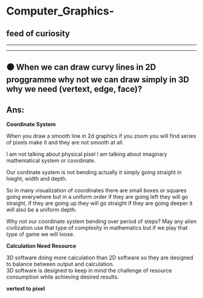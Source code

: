 # Computer_Graphics-
feed of curiosity 
---
---
---
⚫ When we can draw curvy lines in 2D proggramme why not we can draw simply in 3D why we need (vertext, edge, face)?
---
Ans:
---
**Coordinate System**  

When you draw a smooth line in 2d graphics if you zoom you will find series of pixels make it and they are not smooth at all.  

I am not talking about physical pixel I am talking about imaginary mathematical system or coordinate.

Our cordinate system is not bending actually it simply going straight in hieght, width and depth.

So in many visualization of coordinates there are small boxes or squares going everywhere but in a uniform order if they are going left they will go straight, if they are going up they will go straight if they are going deeper it will also be a uniform depth.

Why not our coordinate system bending over period of steps? May any alien civilization use that type of complexity in mathematics but if we play that type of game we will loose.

**Calculation Need Resource**

3D software doing more calculation than 2D software so they are designed to balance between output and calculation.  
3D software is designed to keep in mind the challenge of resource consumption while achieving desired results.

**vertext to pixel**





